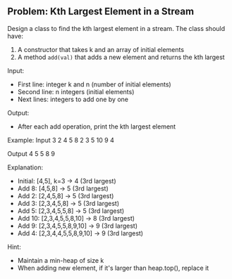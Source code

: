 ## Problem: Kth Largest Element in a Stream

Design a class to find the kth largest element in a stream. The class should have:
1. A constructor that takes k and an array of initial elements
2. A method `add(val)` that adds a new element and returns the kth largest

Input:
- First line: integer k and n (number of initial elements)
- Second line: n integers (initial elements)
- Next lines: integers to add one by one

Output:
- After each add operation, print the kth largest element

Example:
Input
3 2
4 5
8
2
3
5
10
9
4

Output
4
5
5
8
9

Explanation:
- Initial: [4,5], k=3 → 4 (3rd largest)
- Add 8: [4,5,8] → 5 (3rd largest)
- Add 2: [2,4,5,8] → 5 (3rd largest)
- Add 3: [2,3,4,5,8] → 5 (3rd largest)
- Add 5: [2,3,4,5,5,8] → 5 (3rd largest)
- Add 10: [2,3,4,5,5,8,10] → 8 (3rd largest)
- Add 9: [2,3,4,5,5,8,9,10] → 9 (3rd largest)
- Add 4: [2,3,4,4,5,5,8,9,10] → 9 (3rd largest)

Hint:
- Maintain a min-heap of size k
- When adding new element, if it's larger than heap.top(), replace it
